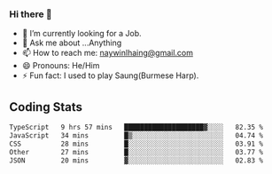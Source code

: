 ### Hi there 👋

- 🔭 I’m currently looking for a Job.
- 💬 Ask me about ...Anything
- 📫 How to reach me: naywinlhaing@gmail.com
- 😄 Pronouns: He/Him
- ⚡ Fun fact: I used to play Saung(Burmese Harp).


## Coding Stats
<!--START_SECTION:waka-->

```txt
TypeScript   9 hrs 57 mins   ████████████████████▓░░░░   82.35 %
JavaScript   34 mins         █▒░░░░░░░░░░░░░░░░░░░░░░░   04.74 %
CSS          28 mins         █░░░░░░░░░░░░░░░░░░░░░░░░   03.91 %
Other        27 mins         █░░░░░░░░░░░░░░░░░░░░░░░░   03.77 %
JSON         20 mins         ▓░░░░░░░░░░░░░░░░░░░░░░░░   02.83 %
```

<!--END_SECTION:waka-->
